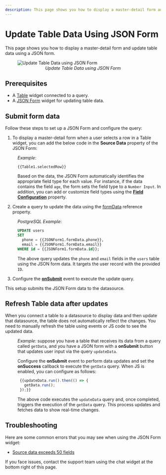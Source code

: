 ```yaml
---
description: This page shows you how to display a master-detail form and update table data using a JSON form.
---
```

# Update Table Data Using JSON Form

This page shows you how to display a master-detail form and update table data using a JSON form.

 <figure>
  <img src="/img/jsonguide.gif" style= {{width:"700px", height:"auto"}} alt="Update Table Data using JSON Form"/>
  <figcaption align = "center"><i>Update Table Data using JSON Form</i></figcaption>
</figure>



## Prerequisites

* A [Table](/reference/widgets/table) widget connected to a query.
* A [JSON Form](/reference/widgets/json-form) widget for updating table data.


## Submit form data

Follow these steps to set up a JSON Form and configure the query:

1. To display a master-detail form when a user selects a row in a Table widget, you can add the below code in the **Source Data** property of the JSON Form:

<dd>

*Example*: 

```JS
{{Table1.selectedRow}}
```

Based on the data, the JSON Form automatically identifies the appropriate field type for each value. For instance, if the data contains the field `age`, the form sets the field type to a `Number Input`. In addition, you can add or customize field types using the [**Field Configuration**](/reference/widgets/json-form#field-configuration-list) property.

</dd>

2. Create a query to update the data using the [formData](/reference/widgets/json-form#formdata-object) reference property.

<dd>

*PostgreSQL Example*: 

```sql
UPDATE users
SET 
  phone = {{JSONForm1.formData.phone}},
  email = {{JSONForm1.formData.email}}
WHERE id = {{JSONForm1.formData.id}};
```

The above query updates the `phone` and `email` fields in the `users` table using the JSON form data. It targets the user record with the provided `ID`.


</dd>

3. Configure the [**onSubmit**](/reference/widgets/json-form#events) event to execute the update query. 

This setup submits the JSON Form data to the datasource.

## Refresh Table data after updates

When you connect a table to a datasource to display data and then update that datasource, the table does not automatically reflect the changes. You need to manually refresh the table using events or JS code to see the updated data.

<dd>

*Example:*  suppose you have a table that receives its data from a query called `getData`, and you have a JSON form with a **onSubmit** button that updates user input via the query `updateData`.

Configure the **onSubmit** event to perform data updates and set the **onSuccess** callback to execute the `getData` query. When JS is enabled, you can configure as follows:

```js
 {{updateData.run().then(() => {
   getData.run();
 });}}
```


The above code executes the `updateData` query and, once completed, triggers the execution of the `getData` query. This process updates and fetches data to show real-time changes.

</dd>


## Troubleshooting

Here are some common errors that you may see when using the JSON Form widget:

* [Source data exceeds 50 fields](/help-and-support/troubleshooting-guide/widget-errors#source-data-exceeds-50-fields)

If you face issues, contact the support team using the chat widget at the bottom right of this page.


